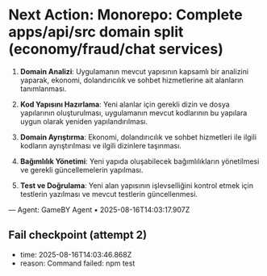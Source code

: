 # Next Action: Monorepo: Complete apps/api/src domain split (economy/fraud/chat services)

1. **Domain Analizi**: Uygulamanın mevcut yapısının kapsamlı bir analizini yaparak, ekonomi, dolandırıcılık ve sohbet hizmetlerine ait alanların tanımlanması.

2. **Kod Yapısını Hazırlama**: Yeni alanlar için gerekli dizin ve dosya yapılarının oluşturulması, uygulamanın mevcut kodlarının bu yapılara uygun olarak yeniden yapılandırılması.

3. **Domain Ayrıştırma**: Ekonomi, dolandırıcılık ve sohbet hizmetleri ile ilgili kodların ayrıştırılması ve ilgili dizinlere taşınması.

4. **Bağımlılık Yönetimi**: Yeni yapıda oluşabilecek bağımlılıkların yönetilmesi ve gerekli güncellemelerin yapılması.

5. **Test ve Doğrulama**: Yeni alan yapısının işlevselliğini kontrol etmek için testlerin yazılması ve mevcut testlerin güncellenmesi.

— Agent: GameBY Agent • 2025-08-16T14:03:17.907Z


## Fail checkpoint (attempt 2)
- time: 2025-08-16T14:03:46.868Z
- reason: Command failed: npm test
